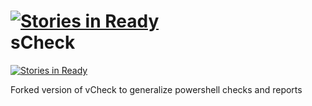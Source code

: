 [![Stories in Ready](https://badge.waffle.io/jamessantiago/sCheck.png?label=ready)](https://waffle.io/jamessantiago/sCheck)  
sCheck
======

[![Stories in Ready](https://badge.waffle.io/jamessantiago/sCheck.png)](http://waffle.io/jamessantiago/sCheck)

Forked version of vCheck to generalize powershell checks and reports
